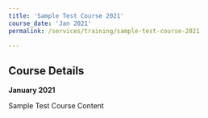 ```yaml
---
title: 'Sample Test Course 2021'
course_date: 'Jan 2021'
permalink: /services/training/sample-test-course-2021

---
```



## Course Details
**January 2021**

Sample Test Course Content
